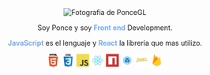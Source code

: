 <p align="center" width="300">
<img
    src="https://firebasestorage.googleapis.com/v0/b/poncegl.appspot.com/o/brand%2FProfile.jpeg?alt=media&token=6bbf8ff9-56a4-4a19-ada7-ce4989efed5b"
    alt="Fotografia de PonceGL"
    align="center" width="150"
    />
</p>

<p align="center">Soy Ponce y soy <span style="color: #67a4ff; font-weight: 600;">Front end</span> Development.</p>

<p align="center" width="80%"><span style="color: #67a4ff; font-weight: 600;">JavaScript</span> es el lenguaje y <span style="color: #67a4ff; font-weight: 600;">React</span> la librería que mas utilizo.</p>

<p align="center" width="80%">
<img align="center" alt="HTML5" width="26px" src="https://raw.githubusercontent.com/github/explore/80688e429a7d4ef2fca1e82350fe8e3517d3494d/topics/html/html.png" />
<img align="center" alt="CSS3" width="26px" src="https://raw.githubusercontent.com/github/explore/80688e429a7d4ef2fca1e82350fe8e3517d3494d/topics/css/css.png" />
<img align="center" alt="JavaScript" width="26px" src="https://raw.githubusercontent.com/github/explore/80688e429a7d4ef2fca1e82350fe8e3517d3494d/topics/javascript/javascript.png" />
<img align="center" alt="React" width="26px" src="https://raw.githubusercontent.com/github/explore/80688e429a7d4ef2fca1e82350fe8e3517d3494d/topics/react/react.png" />
<img align="center" alt="npm" width="26px" src="https://raw.githubusercontent.com/github/explore/80688e429a7d4ef2fca1e82350fe8e3517d3494d/topics/npm/npm.png" />
<img align="center" alt="WebPack" width="26px" src="https://raw.githubusercontent.com/github/explore/80688e429a7d4ef2fca1e82350fe8e3517d3494d/topics/webpack/webpack.png" />
<img align="center" alt="Babel" width="26px" src="https://raw.githubusercontent.com/github/explore/80688e429a7d4ef2fca1e82350fe8e3517d3494d/topics/babel/babel.png" />
<img align="center" alt="Firebase" width="26px" src="https://raw.githubusercontent.com/github/explore/80688e429a7d4ef2fca1e82350fe8e3517d3494d/topics/firebase/firebase.png" />
</p>
